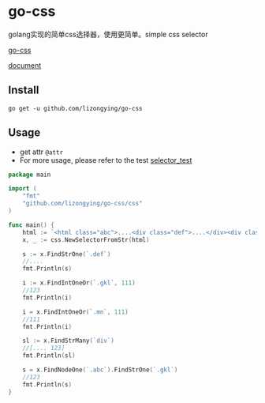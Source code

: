 # go-css

golang实现的简单css选择器，使用更简单。simple css selector

[go-css](https://github.com/lizongying/go-css)

[document](https://pkg.go.dev/github.com/lizongying/go-css)

## Install

```
go get -u github.com/lizongying/go-css
```

## Usage

* get attr `@attr`
* For more usage, please refer to the test
  [selector_test](./css/selector_test.go)

```go
package main

import (
	"fmt"
	"github.com/lizongying/go-css/css"
)

func main() {
	html := `<html class="abc">....<div class="def">....</div><div class="gkl">123</div></html>`
	x, _ := css.NewSelectorFromStr(html)

	s := x.FindStrOne(`.def`)
	//....
	fmt.Println(s)

	i := x.FindIntOneOr(`.gkl`, 111)
	//123
	fmt.Println(i)

	i = x.FindIntOneOr(`.mn`, 111)
	//111
	fmt.Println(i)

	sl := x.FindStrMany(`div`)
	//[.... 123]
	fmt.Println(sl)

	s = x.FindNodeOne(`.abc`).FindStrOne(`.gkl`)
	//123
	fmt.Println(s)
}

```